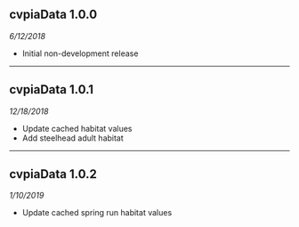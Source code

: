 ## cvpiaData 1.0.0
_6/12/2018_

* Initial non-development release 

----

## cvpiaData 1.0.1
_12/18/2018_

* Update cached habitat values
* Add steelhead adult habitat

----

## cvpiaData 1.0.2
_1/10/2019_

* Update cached spring run habitat values
